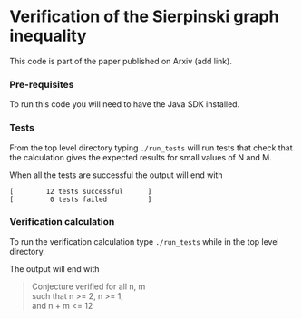 # Verification of the Sierpinski graph inequality
 
This code is part of the paper published on Arxiv (add link).

### Pre-requisites
To run this code you will need to have the Java SDK installed.

### Tests
From the top level directory typing `./run_tests` will run tests that check that
the calculation gives the expected results for small values of N and M.

When all the tests are successful the output will end with
```
[        12 tests successful      ]
[         0 tests failed          ]
```

### Verification calculation
To run the verification calculation type `./run_tests` while in the top level directory.

The output will end with
> Conjecture verified for all n, m  
> such that n >= 2, n >= 1,  
> and n + m <= 12